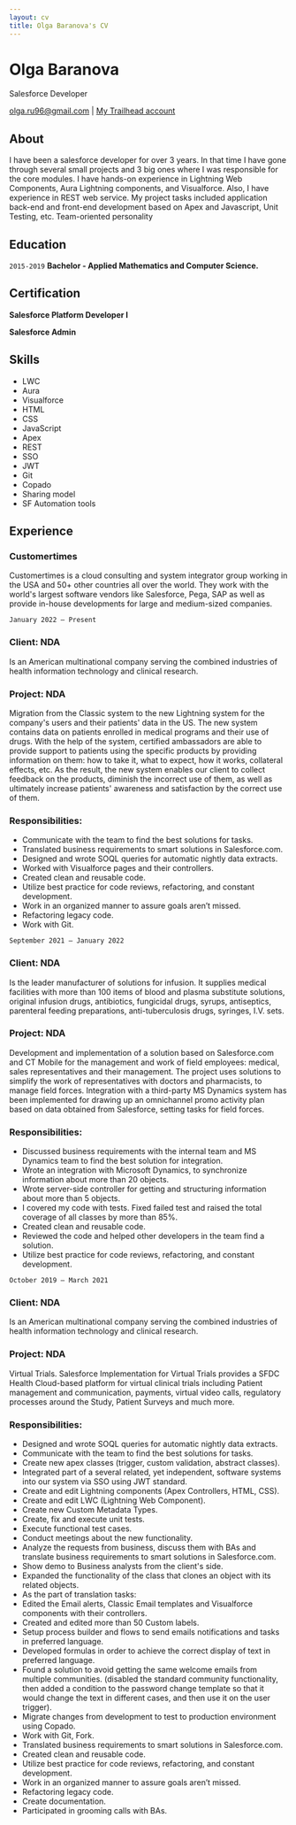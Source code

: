 ```yaml
---
layout: cv
title: Olga Baranova's CV
---
```


# Olga Baranova

Salesforce Developer

<div id="webaddress">
<a href="olga.ru96@gmail.com">olga.ru96@gmail.com</a>
| <a href="https://trailblazer.me/id/olyabaranova">My Trailhead account</a>
</div>

## About

I have been a salesforce developer for over 3 years. In that time I have gone through several small projects and 3 big ones where I was responsible for the core modules.
I have hands-on experience in Lightning Web Components, Aura Lightning components, and Visualforce. Also, I have experience in REST web service. My project tasks included application back-end and front-end development based on Apex and Javascript, Unit Testing, etc.
Team-oriented personality

## Education

`2015-2019`
__Bachelor - Applied Mathematics and Computer Science.__

## Certification

__Salesforce Platform Developer I__

__Salesforce Admin__

## Skills
- LWC
- Aura
- Visualforce
- HTML
- CSS
- JavaScript
- Apex
- REST
- SSO
- JWT
- Git
- Copado
- Sharing model
- SF Automation tools

## Experience
### Customertimes
Customertimes is a cloud consulting and system integrator group working in the USA and 50+ other countries all over the world. They work with the world's largest software vendors like Salesforce, Pega, SAP as well as provide in-house developments for large and medium-sized companies.

`January 2022 – Present`
### Client: NDA
Is an American multinational company serving the combined industries of health information technology and clinical research.
### Project: NDA
Migration from the Classic system to the new Lightning system for the company's users and their patients' data in the US. The new system contains data on patients enrolled in medical programs and their use of drugs. With the help of the system, certified ambassadors are able to provide support to patients using the specific products by providing information on them: how to take it, what to expect, how it works, collateral effects, etc. As the result, the new system enables our client to collect feedback on the products, diminish the incorrect use of them, as well as ultimately increase patients' awareness and satisfaction by the correct use of them.
### Responsibilities:

- Communicate with the team to find the best solutions for tasks.
- Translated business requirements to smart solutions in Salesforce.com.
- Designed and wrote SOQL queries for automatic nightly data extracts.
- Worked with Visualforce pages and their controllers.
- Created clean and reusable code.
- Utilize best practice for code reviews, refactoring, and constant development.
- Work in an organized manner to assure goals aren’t missed.
- Refactoring legacy code.
- Work with Git.

`September 2021 – January 2022`
### Client: NDA
Is the leader manufacturer of solutions for infusion. It supplies medical facilities with more than 100 items of blood and plasma substitute solutions, original infusion drugs, antibiotics, fungicidal drugs, syrups, antiseptics, parenteral feeding preparations, anti-tuberculosis drugs, syringes, I.V. sets. 
### Project: NDA
Development and implementation of a solution based on Salesforce.com and CT Mobile for the management and work of field employees: medical, sales representatives and their management. The project uses solutions to simplify the work of representatives with doctors and pharmacists, to manage field forces. Integration with a third-party MS Dynamics system has been implemented for drawing up an omnichannel promo activity plan based on data obtained from Salesforce, setting tasks for field forces. 
### Responsibilities:

- Discussed business requirements with the internal team and MS Dynamics team to find the best solution for integration.
- Wrote an integration with Microsoft Dynamics, to synchronize information about more than 20 objects.
- Wrote server-side controller for getting and structuring information about more than 5 objects.
- I covered my code with tests. Fixed failed test and raised the total coverage of all classes by more than 85%.
- Created clean and reusable code.
- Reviewed the code and helped other developers in the team find a solution.
- Utilize best practice for code reviews, refactoring, and constant development.

`October 2019 – March 2021`
### Client: NDA
Is an American multinational company serving the combined industries of health information technology and clinical research.
### Project: NDA
Virtual Trials. Salesforce Implementation for Virtual Trials provides a SFDC Health Cloud-based platform for virtual clinical trials including Patient management and communication, payments, virtual video calls, regulatory processes around the Study, Patient Surveys and much more. 
### Responsibilities:
- Designed and wrote SOQL queries for automatic nightly data extracts.
- Communicate with the team to find the best solutions for tasks.
- Create new apex classes (trigger, custom validation, abstract classes).
- Integrated part of a several related, yet independent, software systems into our system via SSO using JWT standard.
- Create and edit Lightning components (Apex Controllers, HTML, CSS).
- Create and edit LWC (Lightning Web Component).
- Create new Custom Metadata Types.
- Create, fix and execute unit tests.
- Execute functional test cases.
- Conduct meetings about the new functionality.
- Analyze the requests from business, discuss them with BAs and translate business requirements to smart solutions in Salesforce.com.
- Show demo to Business analysts from the client's side.
- Expanded the functionality of the class that clones an object with its related objects.
- As the part of translation tasks:
- Edited the Email alerts, Classic Email templates and Visualforce components with their controllers.
- Created and edited more than 50 Custom labels.
- Setup process builder and flows to send emails notifications and tasks in preferred language.
- Developed formulas in order to achieve the correct display of text in preferred language.
- Found a solution to avoid getting the same welcome emails from multiple communities. (disabled the standard community functionality, then added a condition to the password change template so that it would change the text in different cases, and then use it on the user trigger).
- Migrate changes from development to test to production environment using Copado.
- Work with Git, Fork.
- Translated business requirements to smart solutions in Salesforce.com.
- Created clean and reusable code.
- Utilize best practice for code reviews, refactoring, and constant development.
- Work in an organized manner to assure goals aren’t missed.
- Refactoring legacy code.
- Create documentation.
- Participated in grooming calls with BAs.


<!-- ### Footer

Last updated: May 2022 -->


